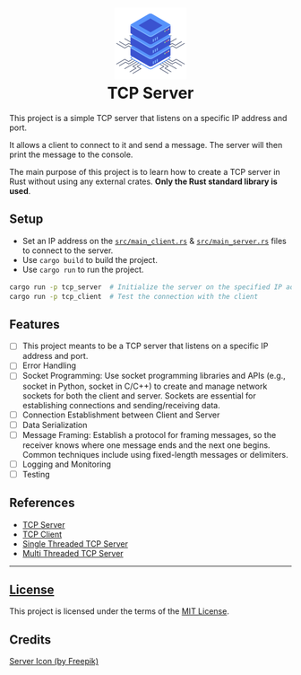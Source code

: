 <h1 align="center">
    <img src="./resources/img/server.png" alt="Space Ship" width="128">
    <div align="center">TCP Server</div>
</h1>

This project is a simple TCP server that listens on a specific IP address and port.

It allows a client to connect to it and send a message. The server will then print the message to the console.

The main purpose of this project is to learn how to create a TCP server in Rust without using any external crates. **Only the Rust standard library is used**.

## Setup
- Set an IP address on the [`src/main_client.rs`](./src/main_client.rs) & [`src/main_server.rs`](./src/main_server.rs) files to connect to the server.
- Use `cargo build` to build the project.
- Use `cargo run` to run the project. 
```bash
cargo run -p tcp_server  # Initialize the server on the specified IP address and port
cargo run -p tcp_client  # Test the connection with the client
```

## Features
- [ ] This project meants to be a TCP server that listens on a specific IP address and port.
- [ ] Error Handling
- [ ] Socket Programming: Use socket programming libraries and APIs (e.g., socket in Python, socket in C/C++) to create and manage network sockets for both the client and server. Sockets are essential for establishing connections and sending/receiving data.
- [ ] Connection Establishment between Client and Server
- [ ] Data Serialization
- [ ] Message Framing: Establish a protocol for framing messages, so the receiver knows where one message ends and the next one begins. Common techniques include using fixed-length messages or delimiters.
- [ ] Logging and Monitoring
- [ ] Testing

## References
- [TCP Server](https://doc.rust-lang.org/std/net/struct.TcpListener.html)
- [TCP Client](https://doc.rust-lang.org/std/net/struct.TcpStream.html)
- [Single Threaded TCP Server](https://doc.rust-lang.org/stable/book/ch20-01-single-threaded.html)
- [Multi Threaded TCP Server](https://doc.rust-lang.org/stable/book/ch20-02-multithreaded.html)

----
## [License](./../LICENSE.md)
This project is licensed under the terms of the [MIT License](LICENSE.md).

## Credits
[Server Icon (by Freepik)](https://www.flaticon.com/free-icon/server_3785989?term=server&page=1&position=36&origin=search&related_id=3785989)
